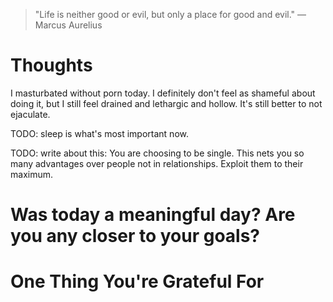 
> \"Life is neither good or evil, but only a place for good and evil.\" — Marcus Aurelius

# Thoughts

I masturbated without porn today. I definitely don't feel as shameful about doing it, but I still feel drained and lethargic and hollow. It's still better to not ejaculate.

TODO: sleep is what's most important now.

TODO: write about this: You are choosing to be single. This nets you so many advantages over people not in relationships. Exploit them to their maximum.

# Was today a meaningful day? Are you any closer to your goals?

# One Thing You're Grateful For

